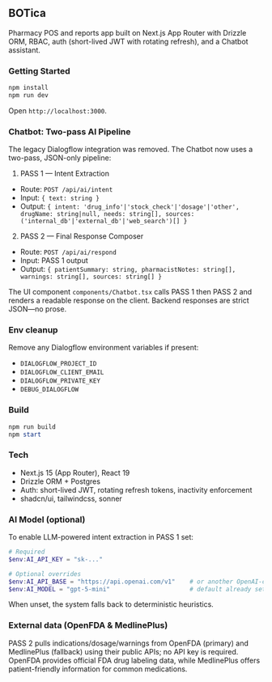 ## BOTica

Pharmacy POS and reports app built on Next.js App Router with Drizzle ORM, RBAC, auth (short-lived JWT with rotating refresh), and a Chatbot assistant.

### Getting Started

```powershell
npm install
npm run dev
```

Open `http://localhost:3000`.

### Chatbot: Two-pass AI Pipeline

The legacy Dialogflow integration was removed. The Chatbot now uses a two-pass, JSON-only pipeline:

1. PASS 1 — Intent Extraction

- Route: `POST /api/ai/intent`
- Input: `{ text: string }`
- Output: `{ intent: 'drug_info'|'stock_check'|'dosage'|'other', drugName: string|null, needs: string[], sources: ('internal_db'|'external_db'|'web_search')[] }`

2. PASS 2 — Final Response Composer

- Route: `POST /api/ai/respond`
- Input: PASS 1 output
- Output: `{ patientSummary: string, pharmacistNotes: string[], warnings: string[], sources: string[] }`

The UI component `components/Chatbot.tsx` calls PASS 1 then PASS 2 and renders a readable response on the client. Backend responses are strict JSON—no prose.

### Env cleanup

Remove any Dialogflow environment variables if present:

- `DIALOGFLOW_PROJECT_ID`
- `DIALOGFLOW_CLIENT_EMAIL`
- `DIALOGFLOW_PRIVATE_KEY`
- `DEBUG_DIALOGFLOW`

### Build

```powershell
npm run build
npm start
```

### Tech

- Next.js 15 (App Router), React 19
- Drizzle ORM + Postgres
- Auth: short-lived JWT, rotating refresh tokens, inactivity enforcement
- shadcn/ui, tailwindcss, sonner

### AI Model (optional)

To enable LLM-powered intent extraction in PASS 1 set:

```powershell
# Required
$env:AI_API_KEY = "sk-..."

# Optional overrides
$env:AI_API_BASE = "https://api.openai.com/v1"    # or another OpenAI-compatible endpoint
$env:AI_MODEL = "gpt-5-mini"                      # default already set
```

When unset, the system falls back to deterministic heuristics.

### External data (OpenFDA & MedlinePlus)

PASS 2 pulls indications/dosage/warnings from OpenFDA (primary) and MedlinePlus (fallback) using their public APIs; no API key is required. OpenFDA provides official FDA drug labeling data, while MedlinePlus offers patient-friendly information for common medications.
